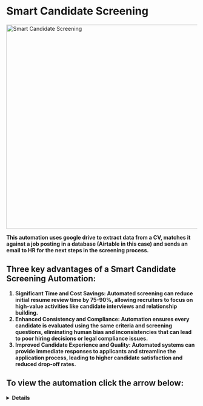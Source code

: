 # Smart Candidate Screening

<img width="960" height="540" alt="Smart Candidate Screening" src="https://github.com/user-attachments/assets/bbfbd1ad-e62e-4ac9-89cd-4ae9afccb278" />


<b>This automation uses google drive to extract data from a CV, matches it against a job posting in a database (Airtable in this case) and sends an email to HR for the next steps in the screening process.

<h2>Three key advantages of a Smart Candidate Screening Automation:</h2>

1. Significant Time and Cost Savings: Automated screening can reduce initial resume review time by 75-90%, allowing recruiters to focus on high-value activities like candidate interviews and relationship building.
2. Enhanced Consistency and Compliance: Automation ensures every candidate is evaluated using the same criteria and screening questions, eliminating human bias and inconsistencies that can lead to poor hiring decisions or legal compliance issues.
3. Improved Candidate Experience and Quality: Automated systems can provide immediate responses to applicants and streamline the application process, leading to higher candidate satisfaction and reduced drop-off rates.


<h2>To view the automation click the arrow below:</h2> 

  <details close>

<div>

</summary>

[!Smart Candidate Screening Automation](https://vimeo.com/1120596380 "Smart Candidate Screening")
